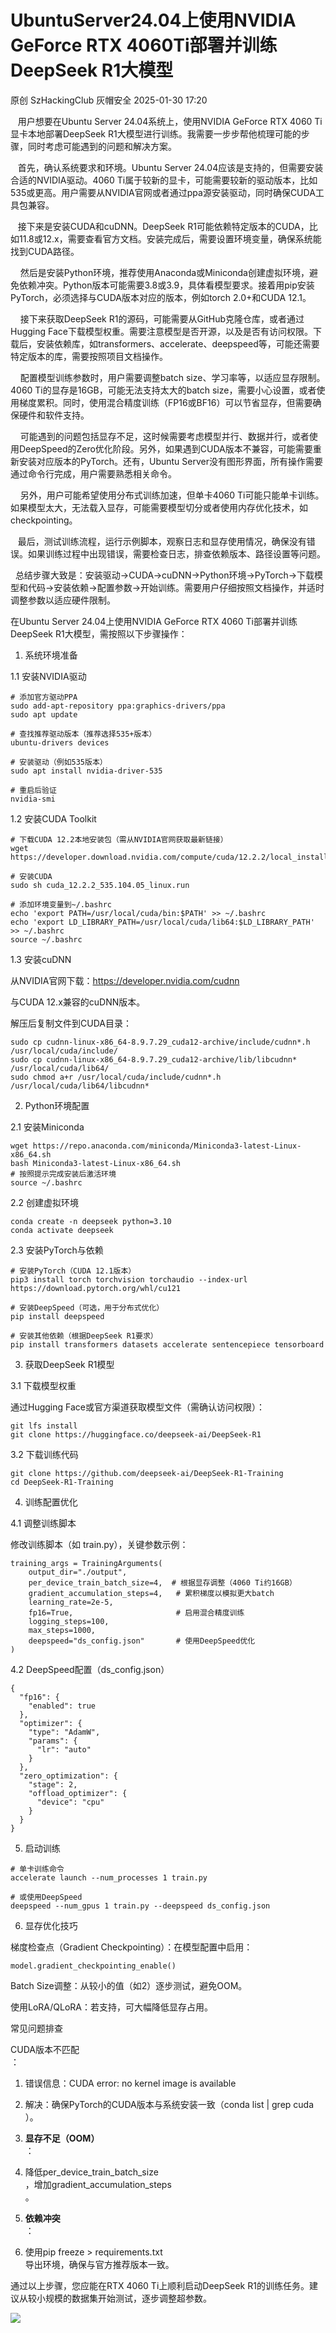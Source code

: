 #  UbuntuServer24.04上使用NVIDIA GeForce RTX 4060Ti部署并训练DeepSeek R1大模型   
原创 SzHackingClub  灰帽安全   2025-01-30 17:20  
  
   用户想要在Ubuntu Server 24.04系统上，使用NVIDIA GeForce RTX 4060 Ti显卡本地部署DeepSeek R1大模型进行训练。我需要一步步帮他梳理可能的步骤，同时考虑可能遇到的问题和解决方案。  
  
   首先，确认系统要求和环境。Ubuntu Server 24.04应该是支持的，但需要安装合适的NVIDIA驱动。4060 Ti属于较新的显卡，可能需要较新的驱动版本，比如535或更高。用户需要从NVIDIA官网或者通过ppa源安装驱动，同时确保CUDA工具包兼容。  
  
   接下来是安装CUDA和cuDNN。DeepSeek R1可能依赖特定版本的CUDA，比如11.8或12.x，需要查看官方文档。安装完成后，需要设置环境变量，确保系统能找到CUDA路径。  
  
    然后是安装Python环境，推荐使用Anaconda或Miniconda创建虚拟环境，避免依赖冲突。Python版本可能需要3.8或3.9，具体看模型要求。接着用pip安装PyTorch，必须选择与CUDA版本对应的版本，例如torch 2.0+和CUDA 12.1。  
  
    接下来获取DeepSeek R1的源码，可能需要从GitHub克隆仓库，或者通过Hugging Face下载模型权重。需要注意模型是否开源，以及是否有访问权限。下载后，安装依赖库，如transformers、accelerate、deepspeed等，可能还需要特定版本的库，需要按照项目文档操作。  
  
    配置模型训练参数时，用户需要调整batch size、学习率等，以适应显存限制。4060 Ti的显存是16GB，可能无法支持太大的batch size，需要小心设置，或者使用梯度累积。同时，使用混合精度训练（FP16或BF16）可以节省显存，但需要确保硬件和软件支持。  
  
    可能遇到的问题包括显存不足，这时候需要考虑模型并行、数据并行，或者使用DeepSpeed的Zero优化阶段。另外，如果遇到CUDA版本不兼容，可能需要重新安装对应版本的PyTorch。还有，Ubuntu Server没有图形界面，所有操作需要通过命令行完成，用户需要熟悉相关命令。  
  
    另外，用户可能希望使用分布式训练加速，但单卡4060 Ti可能只能单卡训练。如果模型太大，无法载入显存，可能需要模型切分或者使用内存优化技术，如checkpointing。  
  
   最后，测试训练流程，运行示例脚本，观察日志和显存使用情况，确保没有错误。如果训练过程中出现错误，需要检查日志，排查依赖版本、路径设置等问题。  
  
  总结步骤大致是：安装驱动→CUDA→cuDNN→Python环境→PyTorch→下载模型和代码→安装依赖→配置参数→开始训练。需要用户仔细按照文档操作，并适时调整参数以适应硬件限制。  
  
在Ubuntu Server 24.04上使用NVIDIA GeForce RTX 4060 Ti部署并训练DeepSeek R1大模型，需按照以下步骤操作：  
  
1. 系统环境准备  
  
1.1 安装NVIDIA驱动  
```
# 添加官方驱动PPA
sudo add-apt-repository ppa:graphics-drivers/ppa
sudo apt update

# 查找推荐驱动版本（推荐选择535+版本）
ubuntu-drivers devices

# 安装驱动（例如535版本）
sudo apt install nvidia-driver-535

# 重启后验证
nvidia-smi
```  
  
1.2 安装CUDA Toolkit  
```
# 下载CUDA 12.2本地安装包（需从NVIDIA官网获取最新链接）
wget https://developer.download.nvidia.com/compute/cuda/12.2.2/local_installers/cuda_12.2.2_535.104.05_linux.run

# 安装CUDA
sudo sh cuda_12.2.2_535.104.05_linux.run

# 添加环境变量到~/.bashrc
echo 'export PATH=/usr/local/cuda/bin:$PATH' >> ~/.bashrc
echo 'export LD_LIBRARY_PATH=/usr/local/cuda/lib64:$LD_LIBRARY_PATH' >> ~/.bashrc
source ~/.bashrc
```  
  
1.3 安装cuDNN  
  
从NVIDIA官网下载：https://developer.nvidia.com/cudnn  
  
与CUDA 12.x兼容的cuDNN版本。  
  
解压后复制文件到CUDA目录：  
```
sudo cp cudnn-linux-x86_64-8.9.7.29_cuda12-archive/include/cudnn*.h /usr/local/cuda/include/
sudo cp cudnn-linux-x86_64-8.9.7.29_cuda12-archive/lib/libcudnn* /usr/local/cuda/lib64/
sudo chmod a+r /usr/local/cuda/include/cudnn*.h /usr/local/cuda/lib64/libcudnn*
```  
  
2. Python环境配置  
  
2.1 安装Miniconda  
```
wget https://repo.anaconda.com/miniconda/Miniconda3-latest-Linux-x86_64.sh
bash Miniconda3-latest-Linux-x86_64.sh
# 按照提示完成安装后激活环境
source ~/.bashrc
```  
  
2.2 创建虚拟环境  
```
conda create -n deepseek python=3.10
conda activate deepseek
```  
  
2.3 安装PyTorch与依赖  
```
# 安装PyTorch（CUDA 12.1版本）
pip3 install torch torchvision torchaudio --index-url https://download.pytorch.org/whl/cu121

# 安装DeepSpeed（可选，用于分布式优化）
pip install deepspeed

# 安装其他依赖（根据DeepSeek R1要求）
pip install transformers datasets accelerate sentencepiece tensorboard
```  
  
  
3. 获取DeepSeek R1模型  
  
3.1 下载模型权重  
  
通过Hugging Face或官方渠道获取模型文件（需确认访问权限）：  
```
git lfs install
git clone https://huggingface.co/deepseek-ai/DeepSeek-R1
```  
  
3.2 下载训练代码  
```
git clone https://github.com/deepseek-ai/DeepSeek-R1-Training
cd DeepSeek-R1-Training
```  
  
4. 训练配置优化  
  
4.1 调整训练脚本  
  
修改训练脚本（如 train.py），关键参数示例：  
```
training_args = TrainingArguments(
    output_dir="./output",
    per_device_train_batch_size=4,  # 根据显存调整（4060 Ti约16GB）
    gradient_accumulation_steps=4,   # 累积梯度以模拟更大batch
    learning_rate=2e-5,
    fp16=True,                       # 启用混合精度训练
    logging_steps=100,
    max_steps=1000,
    deepspeed="ds_config.json"       # 使用DeepSpeed优化
)
```  
  
4.2 DeepSpeed配置（ds_config.json）  
```
{
  "fp16": {
    "enabled": true
  },
  "optimizer": {
    "type": "AdamW",
    "params": {
      "lr": "auto"
    }
  },
  "zero_optimization": {
    "stage": 2,
    "offload_optimizer": {
      "device": "cpu"
    }
  }
}
```  
  
5. 启动训练  
```
# 单卡训练命令
accelerate launch --num_processes 1 train.py

# 或使用DeepSpeed
deepspeed --num_gpus 1 train.py --deepspeed ds_config.json
```  
  
6. 显存优化技巧  
  
梯度检查点（Gradient Checkpointing）：在模型配置中启用：  
```
model.gradient_checkpointing_enable()
```  
  
Batch Size调整：从较小的值（如2）逐步测试，避免OOM。  
  
使用LoRA/QLoRA：若支持，可大幅降低显存占用。  
  
常见问题排查  
  
CUDA版本不匹配  
：  
1. 错误信息：CUDA error: no kernel image is available  
  
1. 解决：确保PyTorch的CUDA版本与系统安装一致（conda list | grep cuda  
）。  
  
1. **显存不足（OOM）**  
：  
  
1. 降低per_device_train_batch_size  
，增加gradient_accumulation_steps  
。  
  
1. **依赖冲突**  
：  
  
1. 使用pip freeze > requirements.txt  
导出环境，确保与官方推荐版本一致。  
  
通过以上步骤，您应能在RTX 4060 Ti上顺利启动DeepSeek R1的训练任务。建议从较小规模的数据集开始测试，逐步调整超参数。  
  
![](https://mmbiz.qpic.cn/mmbiz_png/1bQDlhHMib4AoxN1uN9D9c1ibdnPviaOD2v7hKY8FBZBx4c0UcuOhGfEI5OibJwQtvSLxHsDWbTib5pSeic0hSOicJwYw/640?wx_fmt=png "")  
  
  
